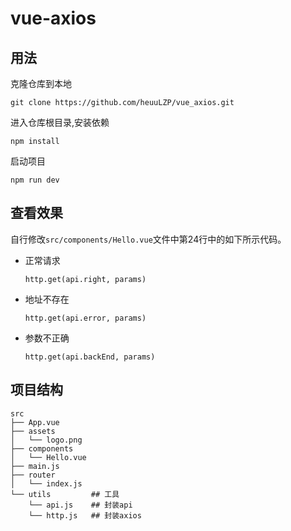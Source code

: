 # vue-axios

## 用法

克隆仓库到本地

```
git clone https://github.com/heuuLZP/vue_axios.git
```

进入仓库根目录,安装依赖
```
npm install
```

启动项目
```
npm run dev
```

## 查看效果

自行修改`src/components/Hello.vue`文件中第24行中的如下所示代码。

- 正常请求
  ```
  http.get(api.right, params)
  ```
- 地址不存在
  ```
  http.get(api.error, params)
  ```
- 参数不正确
  ```
  http.get(api.backEnd, params)
  ```

## 项目结构

```
src
├── App.vue
├── assets
│   └── logo.png
├── components
│   └── Hello.vue
├── main.js
├── router
│   └── index.js
└── utils         ## 工具
    └── api.js    ## 封装api
    └── http.js   ## 封装axios
```
